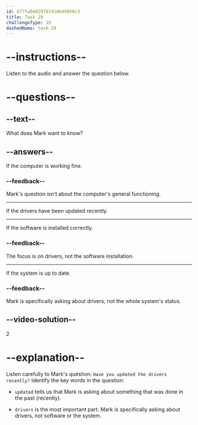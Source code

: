 ```yaml
---
id: 677fa04029767410649850c3
title: Task 29
challengeType: 19
dashedName: task-29
---
```


<!-- (audio) Mark: Have you updated the drivers recently? -->

# --instructions--

Listen to the audio and answer the question below.

# --questions--

## --text--

What does Mark want to know?

## --answers--

If the computer is working fine.

### --feedback--

Mark's question isn't about the computer's general functioning.

---

If the drivers have been updated recently.

---

If the software is installed correctly.

### --feedback--

The focus is on drivers, not the software installation.

---

If the system is up to date.

### --feedback--

Mark is specifically asking about drivers, not the whole system's status.

## --video-solution--

2

# --explanation--

Listen carefully to Mark's question: `Have you updated the drivers recently?` Identify the key words in the question:

- `updated` tells us that Mark is asking about something that was done in the past (recently).

- `drivers` is the most important part. Mark is specifically asking about drivers, not software or the system.

